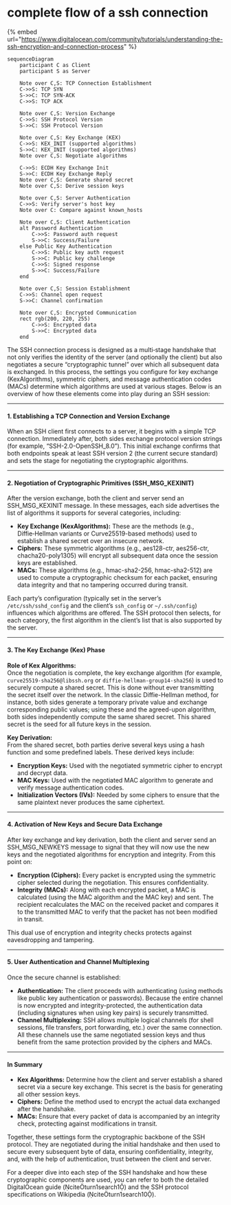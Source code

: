 # complete flow of a ssh connection

{% embed url="https://www.digitalocean.com/community/tutorials/understanding-the-ssh-encryption-and-connection-process" %}



```mermaid
sequenceDiagram
    participant C as Client
    participant S as Server

    Note over C,S: TCP Connection Establishment
    C->>S: TCP SYN
    S->>C: TCP SYN-ACK
    C->>S: TCP ACK

    Note over C,S: Version Exchange
    C->>S: SSH Protocol Version
    S->>C: SSH Protocol Version

    Note over C,S: Key Exchange (KEX)
    C->>S: KEX_INIT (supported algorithms)
    S->>C: KEX_INIT (supported algorithms)
    Note over C,S: Negotiate algorithms

    C->>S: ECDH Key Exchange Init
    S->>C: ECDH Key Exchange Reply
    Note over C,S: Generate shared secret
    Note over C,S: Derive session keys

    Note over C,S: Server Authentication
    C->>S: Verify server's host key
    Note over C: Compare against known_hosts

    Note over C,S: Client Authentication
    alt Password Authentication
        C->>S: Password auth request
        S->>C: Success/Failure
    else Public Key Authentication
        C->>S: Public key auth request
        S->>C: Public key challenge
        C->>S: Signed response
        S->>C: Success/Failure
    end

    Note over C,S: Session Establishment
    C->>S: Channel open request
    S->>C: Channel confirmation
    
    Note over C,S: Encrypted Communication
    rect rgb(200, 220, 255)
        C->>S: Encrypted data
        S->>C: Encrypted data
    end
```

The SSH connection process is designed as a multi‐stage handshake that not only verifies the identity of the server (and optionally the client) but also negotiates a secure “cryptographic tunnel” over which all subsequent data is exchanged. In this process, the settings you configure for key exchange (KexAlgorithms), symmetric ciphers, and message authentication codes (MACs) determine which algorithms are used at various stages. Below is an overview of how these elements come into play during an SSH session:

***

#### 1. Establishing a TCP Connection and Version Exchange

When an SSH client first connects to a server, it begins with a simple TCP connection. Immediately after, both sides exchange protocol version strings (for example, “SSH-2.0-OpenSSH\_8.0”). This initial exchange confirms that both endpoints speak at least SSH version 2 (the current secure standard) and sets the stage for negotiating the cryptographic algorithms.

***

#### 2. Negotiation of Cryptographic Primitives (SSH\_MSG\_KEXINIT)

After the version exchange, both the client and server send an SSH\_MSG\_KEXINIT message. In these messages, each side advertises the list of algorithms it supports for several categories, including:

* **Key Exchange (KexAlgorithms):** These are the methods (e.g., Diffie‑Hellman variants or Curve25519-based methods) used to establish a shared secret over an insecure network.
* **Ciphers:** These symmetric algorithms (e.g., aes128-ctr, aes256-ctr, chacha20-poly1305) will encrypt all subsequent data once the session keys are established.
* **MACs:** These algorithms (e.g., hmac-sha2-256, hmac-sha2-512) are used to compute a cryptographic checksum for each packet, ensuring data integrity and that no tampering occurred during transit.

Each party’s configuration (typically set in the server’s `/etc/ssh/sshd_config` and the client’s `ssh_config` or `~/.ssh/config`) influences which algorithms are offered. The SSH protocol then selects, for each category, the first algorithm in the client’s list that is also supported by the server.

***

#### 3. The Key Exchange (Kex) Phase

**Role of Kex Algorithms:**\
Once the negotiation is complete, the key exchange algorithm (for example, `curve25519-sha256@libssh.org` or `diffie-hellman-group14-sha256`) is used to securely compute a shared secret. This is done without ever transmitting the secret itself over the network. In the classic Diffie-Hellman method, for instance, both sides generate a temporary private value and exchange corresponding public values; using these and the agreed-upon algorithm, both sides independently compute the same shared secret. This shared secret is the seed for all future keys in the session.

**Key Derivation:**\
From the shared secret, both parties derive several keys using a hash function and some predefined labels. These derived keys include:

* **Encryption Keys:** Used with the negotiated symmetric cipher to encrypt and decrypt data.
* **MAC Keys:** Used with the negotiated MAC algorithm to generate and verify message authentication codes.
* **Initialization Vectors (IVs):** Needed by some ciphers to ensure that the same plaintext never produces the same ciphertext.



***

#### 4. Activation of New Keys and Secure Data Exchange

After key exchange and key derivation, both the client and server send an SSH\_MSG\_NEWKEYS message to signal that they will now use the new keys and the negotiated algorithms for encryption and integrity. From this point on:

* **Encryption (Ciphers):** Every packet is encrypted using the symmetric cipher selected during the negotiation. This ensures confidentiality.
* **Integrity (MACs):** Along with each encrypted packet, a MAC is calculated (using the MAC algorithm and the MAC key) and sent. The recipient recalculates the MAC on the received packet and compares it to the transmitted MAC to verify that the packet has not been modified in transit.

This dual use of encryption and integrity checks protects against eavesdropping and tampering.

***

#### 5. User Authentication and Channel Multiplexing

Once the secure channel is established:

* **Authentication:** The client proceeds with authenticating (using methods like public key authentication or passwords). Because the entire channel is now encrypted and integrity-protected, the authentication data (including signatures when using key pairs) is securely transmitted.
* **Channel Multiplexing:** SSH allows multiple logical channels (for shell sessions, file transfers, port forwarding, etc.) over the same connection. All these channels use the same negotiated session keys and thus benefit from the same protection provided by the ciphers and MACs.

***

#### In Summary

* **Kex Algorithms:** Determine how the client and server establish a shared secret via a secure key exchange. This secret is the basis for generating all other session keys.
* **Ciphers:** Define the method used to encrypt the actual data exchanged after the handshake.
* **MACs:** Ensure that every packet of data is accompanied by an integrity check, protecting against modifications in transit.

Together, these settings form the cryptographic backbone of the SSH protocol. They are negotiated during the initial handshake and then used to secure every subsequent byte of data, ensuring confidentiality, integrity, and, with the help of authentication, trust between the client and server.

For a deeper dive into each step of the SSH handshake and how these cryptographic components are used, you can refer to both the detailed DigitalOcean guide (citeturn1search1) and the SSH protocol specifications on Wikipedia (citeturn1search10).
